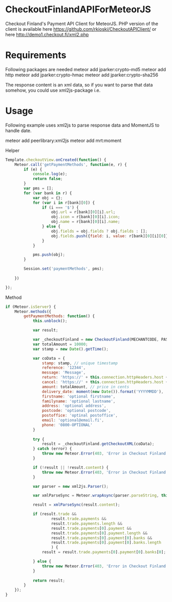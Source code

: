 # CheckoutFinlandAPIForMeteorJS
Checkout Finland's Payment API Client for MeteorJS. PHP version of the client is available here https://github.com/rkioski/CheckoutAPIClient/ or here http://demo1.checkout.fi/xml2.php

# Requirements

Following packages are needed 
meteor add jparker:crypto-md5
meteor add http
meteor add jparker:crypto-hmac
meteor add jparker:crypto-sha256

The response content is an xml data, so if you want to parse that data somehow, you could use xml2js-package i.e.

# Usage

Following example uses xml2js to parse response data and MomentJS to handle date.

meteor add peerlibrary:xml2js
meteor add mrt:moment

Helper
```js
Template.checkoutView.onCreated(function() {
    Meteor.call('getPaymentMethods', function(e, r) {
        if (e) {
            console.log(e);
            return false;
        }
        var pms = [];
        for (var bank in r) {
            var obj = {};
            for (var i in r[bank][0]) {
                if (i === '$') {
                    obj.url = r[bank][0][i].url;
                    obj.icon = r[bank][0][i].icon;
                    obj.name = r[bank][0][i].name;
                } else {
                    obj.fields = obj.fields ? obj.fields : [];
                    obj.fields.push({field: i, value: r[bank][0][i][0]});
                }
            }

            pms.push(obj);
        }

        Session.set('paymentMethods', pms);
    
    })

});
```

Method
```js
if (Meteor.isServer) {
    Meteor.methods({
        getPaymentMethods: function() {
            this.unblock();

            var result;

            var _checkoutFinland = new CheckoutFinland(MECHANTCODE, PASSWORD);
            var totalAmount = 10000;
            var stamp = new Date().getTime();

            var coData = {
                stamp: stamp, // unique timestamp
                reference: '12344',
                message: 'Message',
                return: 'https://' + this.connection.httpHeaders.host + '/checkout/return',
                cancel: 'https://' + this.connection.httpHeaders.host + '/checkout/cancel',
                amount: totalAmount, // price in cents
                delivery_date: moment(new Date()).format('YYYYMMDD'),
                firstname: 'optional firstname',
                familyname: 'optional lastname',
                address: 'optional address',
                postcode: 'optional postcode',
                postoffice: 'optinal postoffice',
                email: 'optional@email.fi',
                phone: '0800-OPTIONAL'
            }
            
            try {
                result = _checkoutFinland.getCheckoutXML(coData);
            } catch (error) {
                throw new Meteor.Error(403, 'Error in Checkout Finland API: ' + error);
            }

            if (!result || !result.content) {
                throw new Meteor.Error(403, 'Error in Checkout Finland API: ' + result);
            }

            var parser = new xml2js.Parser();

            var xmlParseSync = Meteor.wrapAsync(parser.parseString, this);

            result = xmlParseSync(result.content);

            if (result.trade &&
                    result.trade.payments &&
                    result.trade.payments.length &&
                    result.trade.payments[0].payment &&
                    result.trade.payments[0].payment.length &&
                    result.trade.payments[0].payment[0].banks &&
                    result.trade.payments[0].payment[0].banks.length
                    ) {
                result = result.trade.payments[0].payment[0].banks[0];

            } else {
                throw new Meteor.Error(403, 'Error in Checkout Finland API: No payment methods found');
            }
            
            return result;
        }
    });
}
```
